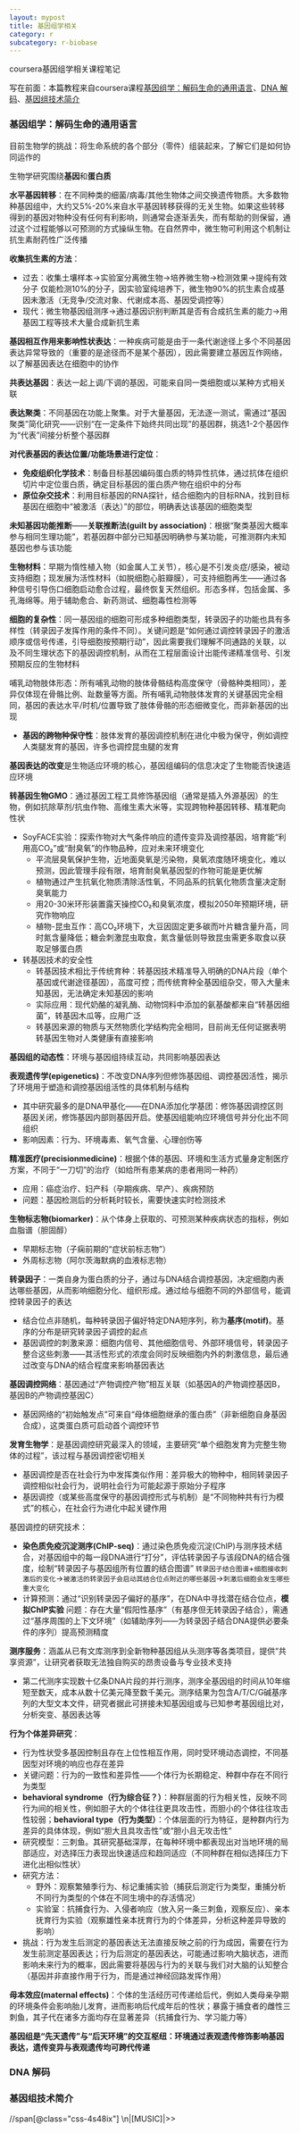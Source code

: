 ```yaml
---
layout: mypost
title: 基因组学相关
category: r
subcategory: r-biobase
---
```

coursera基因组学相关课程笔记

<!-- more -->

写在前面：本篇教程来自coursera课程[基因组学：解码生命的通用语言](https://www.coursera.org/learn/genomics-research)、[DNA 解码](https://www.coursera.org/learn/dna-decoded#modules)、[基因组技术简介](https://www.coursera.org/specializations/genomic-data-science)

### 基因组学：解码生命的通用语言
目前生物学的挑战：将生命系统的各个部分（零件）组装起来，了解它们是如何协同运作的

生物学研究围绕**基因**和**蛋白质**

**水平基因转移**：在不同种类的细菌/病毒/其他生物体之间交换遗传物质。大多数物种基因组中，大约又5%-20%来自水平基因转移获得的无关生物。如果这些转移得到的基因对物种没有任何有利影响，则通常会逐渐丢失，而有帮助的则保留，通过这个过程能够以可预测的方式操纵生物。在自然界中，微生物可利用这个机制让抗生素耐药性广泛传播

**收集抗生素的方法**：
- 过去：收集土壤样本→实验室分离微生物→培养微生物→检测效果→提纯有效分子
  仅能检测10%的分子，因实验室纯培养下，微生物90%的抗生素合成基因未激活（无竞争/交流对象、代谢成本高、基因受调控等）
- 现代：微生物基因组测序→通过基因识别判断其是否有合成抗生素的能力→用基因工程等技术大量合成新抗生素

**基因相互作用来影响性状表达**：一种疾病可能是由于一条代谢途径上多个不同基因表达异常导致的（重要的是途径而不是某个基因），因此需要建立基因互作网络，以了解基因表达在细胞中的协作

**共表达基因**：表达一起上调/下调的基因，可能来自同一类细胞或以某种方式相关联

**表达聚类**：不同基因在功能上聚集。对于大量基因，无法逐一测试，需通过“基因聚类”简化研究——识别“在一定条件下始终共同出现”的基因群，挑选1-2个基因作为“代表”间接分析整个基因群

**对代表基因的表达位置/功能场景进行定位**：
- **免疫组织化学技术**：制备目标基因编码蛋白质的特异性抗体，通过抗体在组织切片中定位蛋白质，确定目标基因的蛋白质产物在组织中的分布
- **原位杂交技术**：利用目标基因的RNA探针，结合细胞内的目标RNA，找到目标基因在细胞中“被激活（表达）”的部位，明确表达该基因的细胞类型

**未知基因功能推断**——**关联推断法(guilt by association)**：根据“聚类基因大概率参与相同生理功能”，若基因群中部分已知基因明确参与某功能，可推测群内未知基因也参与该功能

**生物材料**：早期为惰性植入物（如金属人工关节），核心是不引发炎症/感染，被动支持细胞；现发展为活性材料（如脱细胞心脏瓣膜），可支持细胞再生——通过各种信号引导伤口细胞启动愈合过程，最终恢复天然组织。形态多样，包括金属、多孔海绵等。用于辅助愈合、新药测试、细胞毒性检测等

**细胞的复杂性**：同一基因组的细胞可形成多种细胞类型，转录因子的功能也具有多样性（转录因子发挥作用的条件不同）。关键问题是“如何通过调控转录因子的激活顺序或信号传递，引导细胞按预期行动”，因此需要我们理解不同通路的关联，以及不同生理状态下的基因调控机制，从而在工程层面设计出能传递精准信号、引发预期反应的生物材料

哺乳动物肢体形态：所有哺乳动物的肢体骨骼结构高度保守（骨骼种类相同），差异仅体现在骨骼比例、趾数量等方面。所有哺乳动物肢体发育的关键基因完全相同，基因的表达水平/时机/位置导致了肢体骨骼的形态细微变化，而非新基因的出现
- **基因的跨物种保守性**：肢体发育的基因调控机制在进化中极为保守，例如调控人类腿发育的基因，许多也调控昆虫腿的发育

**基因表达的改变**是生物适应环境的核心，基因组编码的信息决定了生物能否快速适应环境

**转基因生物GMO**：通过基因工程工具修饰基因组（通常是插入外源基因）的生物，例如抗除草剂/抗虫作物、高维生素大米等，实现跨物种基因转移、精准靶向性状
- SoyFACE实验：探索作物对大气条件响应的遗传变异及调控基因，培育能“利用高CO₂”或“耐臭氧”的作物品种，应对未来环境变化
  - 平流层臭氧保护生物，近地面臭氧是污染物，臭氧浓度随环境变化，难以预测，因此管理手段有限，培育耐臭氧基因型的作物可能是更优解
  - 植物通过产生抗氧化物质清除活性氧，不同品系的抗氧化物质含量决定耐臭氧能力
  - 用20-30米环形装置露天操控CO₂和臭氧浓度，模拟2050年预期环境，研究作物响应
  - 植物-昆虫互作：高CO₂环境下，大豆因固定更多碳而叶片糖含量升高，同时氮含量降低；糖会刺激昆虫取食，氮含量低则导致昆虫需更多取食以获取足够蛋白质
- 转基因技术的安全性
  - 转基因技术相比于传统育种：转基因技术精准导入明确的DNA片段（单个基因或代谢途径基因），高度可控；而传统育种全基因组杂交，带入大量未知基因，无法确定未知基因的影响
  - 实际应用：现代奶酪的凝乳酶、动物饲料中添加的氨基酸都来自“转基因细菌”，转基因木瓜等，应用广泛
  - 转基因来源的物质与天然物质化学结构完全相同，目前尚无任何证据表明转基因生物对人类健康有直接影响

**基因组的动态性**：环境与基因组持续互动，共同影响基因表达

**表观遗传学(epigenetics)**：不改变DNA序列但修饰基因组、调控基因活性，揭示了环境用于塑造和调控基因组活性的具体机制与结构
- 其中研究最多的是DNA甲基化——在DNA添加化学基团：修饰基因调控区则基因关闭，修饰基因内部则基因开启。使基因组能响应环境信号并分化出不同组织
- 影响因素：行为、环境毒素、氧气含量、心理创伤等

**精准医疗(precisionmedicine)**：根据个体的基因、环境和生活方式量身定制医疗方案，不同于“一刀切”的治疗（如给所有患某病的患者用同一种药）
- 应用：癌症治疗、妇产科（孕期疾病、早产）、疾病预防
- 问题：基因检测后的分析耗时较长，需要快速实时检测技术

**生物标志物(biomarker)**：从个体身上获取的、可预测某种疾病状态的指标，例如血脂谱（胆固醇）
- 早期标志物（子痫前期的“症状前标志物”）
- 外周标志物（阿尔茨海默病的血液标志物）

**转录因子**：一类自身为蛋白质的分子，通过与DNA结合调控基因，决定细胞内表达哪些基因，从而影响细胞分化、组织形成。通过给与细胞不同的外部信号，能调控转录因子的表达
- 结合位点非随机，每种转录因子偏好特定DNA短序列，称为**基序(motif)**。基序的分布是研究转录因子调控的起点
- 基因调控的刺激来源：细胞内信号、其他细胞信号、外部环境信号，转录因子整合这些刺激——其活性形式的浓度会同时反映细胞内外的刺激信息，最后通过改变与DNA的结合程度来影响基因表达

**基因调控网络**：基因通过“产物调控产物”相互关联（如基因A的产物调控基因B，基因B的产物调控基因C）
- 基因网络的“初始触发点”可来自“母体细胞继承的蛋白质”（非新细胞自身基因合成），这类蛋白质可启动首个调控环节

**发育生物学**：是基因调控研究最深入的领域，主要研究“单个细胞发育为完整生物体的过程”，该过程与基因调控密切相关
- 基因调控是否在社会行为中发挥类似作用：差异极大的物种中，相同转录因子调控相似社会行为，说明社会行为可能起源于原始分子程序
- 基因调控（或某些高度保守的基因调控形式与机制）是“不同物种共有行为模式”的核心，在社会行为进化中起关键作用

基因调控的研究技术：
- **染色质免疫沉淀测序(ChIP-seq)**：通过染色质免疫沉淀(ChIP)与测序技术结合，对基因组中的每一段DNA进行“打分”，评估转录因子与该段DNA的结合强度，绘制“转录因子与基因组所有位置的结合图谱”
  `转录因子结合图谱`+`细胞接收刺激后的变化`->`被激活的转录因子会启动其结合位点附近的哪些基因`->`刺激后细胞会发生哪些重大变化`
- 计算预测：通过“识别转录因子偏好的基序”，在DNA中寻找潜在结合位点，**模拟ChIP实验**
  问题：存在大量“假阳性基序”（有基序但无转录因子结合），需通过“基序周围的上下文环境”（如辅助序列——为转录因子结合DNA提供必要条件的序列）提高预测精度

**测序服务**：涵盖从已有文库测序到全新物种基因组从头测序等各类项目，提供“共享资源”，让研究者获取无法独自购买的昂贵设备与专业技术支持
- 第二代测序实现数十亿条DNA片段的并行测序，测序全基因组的时间从10年缩短至数天，成本从数十亿美元降至数千美元。测序结果为包含A/T/C/G碱基序列的大型文本文件，研究者据此可拼接未知基因组或与已知参考基因组比对，分析突变、基因表达等

**行为个体差异研究**：
- 行为性状受多基因控制且存在上位性相互作用，同时受环境动态调控，不同基因型对环境的响应也存在差异
- 关键问题：行为的一致性和差异性——个体行为长期稳定、种群中存在不同行为类型
- **behavioral syndrome（行为综合征？）**：种群层面的行为相关性，反映不同行为间的相关性，例如胆子大的个体往往更具攻击性，而胆小的个体往往攻击性较弱；**behavioral type（行为类型）**：个体层面的行为特征，是种群内行为差异的具体体现，例如“胆大且具攻击性”或“胆小且无攻击性”
- 研究模型：三刺鱼。其研究基础深厚，在每种环境中都表现出对当地环境的局部适应，对选择压力表现出快速适应和趋同适应（不同种群在相似选择压力下进化出相似性状）
- 研究方法：
  - 野外：观察繁殖季行为、标记重捕实验（捕获后测定行为类型，重捕分析不同行为类型的个体在不同生境中的存活情况）
  - 实验室：抗捕食行为、入侵者响应（放入另一条三刺鱼，观察反应）、亲本抚育行为实验（观察雄性亲本抚育行为的个体差异，分析这种差异导致的影响）
- 挑战：行为发生后测定的基因表达无法直接反映之前的行为成因，需要在行为发生前测定基因表达；行为后测定的基因表达，可能通过影响大脑状态，进而影响未来行为的概率，因此需要将基因与行为的关联与我们对大脑的认知整合（基因并非直接作用于行为，而是通过神经回路发挥作用）

**母本效应(maternal effects)**：个体的生活经历可传递给后代，例如人类母亲孕期的环境条件会影响胎儿发育，进而影响后代成年后的性状；暴露于捕食者的雌性三刺鱼，其子代在诸多方面均存在显著差异（抗捕食行为、学习能力等）

**基因组是“先天遗传”与“后天环境”的交互枢纽：环境通过表观遗传修饰影响基因表达，遗传变异与表观遗传均可跨代传递**

### DNA 解码

### 基因组技术简介

//span[@class="css-4s48ix"]
\n|\[MUSIC\]|>>
